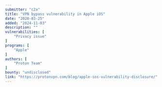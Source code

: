 ```yaml
---
submitter: "c2a"
title: "VPN bypass vulnerability in Apple iOS"
date: "2020-03-25"
added: "2024-11-03"
description: ""
vulnerabilities: [
    "Privacy issue"
]
programs: [
    "Apple"
]
authors: [
    "Proton Team"
]
bounty: "undisclosed"
link: "https://protonvpn.com/blog/apple-ios-vulnerability-disclosure/"
---
```




